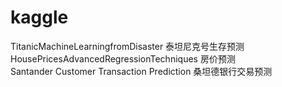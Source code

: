 # kaggle  
TitanicMachineLearningfromDisaster 泰坦尼克号生存预测  
HousePricesAdvancedRegressionTechniques 房价预测  
Santander Customer Transaction Prediction 桑坦德银行交易预测
